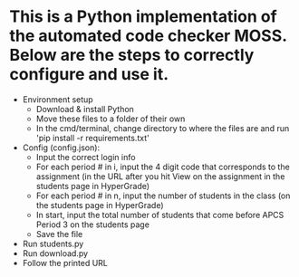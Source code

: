 # This is a Python implementation of the automated code checker MOSS. Below are the steps to correctly configure and use it.

- Environment setup
    - Download & install Python
    - Move these files to a folder of their own
    - In the cmd/terminal, change directory to where the files are and run 'pip install -r requirements.txt'
- Config (config.json):
    - Input the correct login info
    - For each period # in i, input the 4 digit code that corresponds to the assignment (in the URL after you hit View on the assignment in the students page in HyperGrade)
    - For each period # in n, input the number of students in the class (on the students page in HyperGrade)
    - In start, input the total number of students that come before APCS Period 3 on the students page
    - Save the file
- Run students.py
- Run download.py
- Follow the printed URL